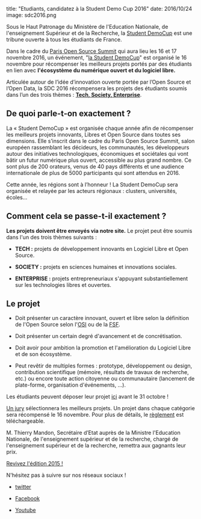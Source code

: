 title: "Etudiants, candidatez à la Student Demo Cup 2016"
date: 2016/10/24
image: sdc2016.png

Sous le Haut Patronage du Ministère de l'Education Nationale, de
l'enseignement Supérieur et de la Recherche,  la [Student
DemoCup](http://student.opensourcesummit.paris/) est une
tribune ouverte à tous les étudiants de France.


Dans le cadre du [Paris Open Source Summit](http://www.opensourcesummit.paris/)
qui aura lieu les 16 et 17 novembre 2016, un événement,  "[la Student
DemoCup](http://student.opensourcesummit.paris/)" est organisé le 16 novembre
pour récompenser les meilleurs projets portés par des étudiants en lien avec
**l'écosystème  du numérique ouvert et du logiciel libre.**
  
Articulée autour de l’idée d’innovation ouverte portée par l’Open Source et
l’Open Data, la SDC 2016 récompensera les projets des étudiants soumis dans
l’un des trois thèmes : **[Tech, Society,
Enterprise](http://student.opensourcesummit.paris/appel-a-projets/)**.



## De quoi parle-t-on exactement ?

La « Student DemoCup » est organisée chaque année afin de récompenser les
meilleurs projets innovants, Libres et Open Source dans toutes ses dimensions.
Elle s’inscrit dans le cadre du Paris Open Source Summit, salon européen
rassemblant les décideurs, les communautés, les développeurs autour des
initiatives technologiques, économiques et sociétales qui vont bâtir un futur
numérique plus ouvert, accessible au plus grand nombre. Ce sont plus de 200
orateurs, venus de 40 pays différents et une audience internationale de plus
de 5000 participants qui sont attendus en 2016.

Cette année, les régions sont à l’honneur ! La Student DemoCup sera organisée
et relayée par les acteurs régionaux : clusters, universités, écoles…


## Comment cela se passe-t-il exactement ? 

**Les projets doivent être envoyés via notre site.** Le projet peut être soumis dans l'un des trois thèmes suivants : 

  * **TECH :** projets de développement innovants en Logiciel Libre et Open Source.  

  * **SOCIETY :** projets en sciences humaines et innovations sociales.
  * **ENTERPRISE :** projets entrepreneuriaux s'appuyant substantiellement sur les technologies libres et ouvertes.


## Le projet

-   Doit présenter un caractère innovant, ouvert et libre selon la définition
de l'Open Source selon l'[OSI](http://www.opensource.org/)
ou de la [FSF](http://www.fsf.org/).

-   Doit présenter un certain degré d'avancement et de concrétisation.

-   Doit avoir pour ambition la promotion et l'amélioration du Logiciel Libre
et de son écosystème.

-   Peut revêtir de multiples formes : prototype, développement ou design,
contribution scientifique (mémoire, résultats de travaux de recherche, etc.)
ou encore toute action citoyenne ou communautaire (lancement de plate-forme,
organisation d'événements, ...).

Les étudiants peuvent déposer leur projet
[ici](http://student.opensourcesummit.paris/proposer-un-projet/) avant le 31 octobre !  

[Un jury](http://student.openworldforum.paris/jury/) sélectionnera les
meilleurs projets. Un projet dans chaque catégorie sera récompensé le 16
novembre. Pour plus de détails, le
[règlement](http://student.openworldforum.paris/)  est téléchargeable.

M. Thierry Mandon, Secrétaire d’Etat auprès de la Ministre l'Education
Nationale, de l'enseignement supérieur et de la recherche, chargé de
l'enseignement supérieur et de la recherche, remettra aux gagnants leur prix.  


[Revivez l'édition 2015 ! ](http://student.opensourcesummit.paris/edition/)  

N'hésitez pas à suivre sur nos réseaux sociaux  !

  * [twitter](https://twitter.com/studentdemocup)  

  * [Facebook](https://www.facebook.com/studentdemocup)  

  * [Youtube](https://www.youtube.com/channel/UCVTcazp1K8s_WuJ3OiQbhyA)
